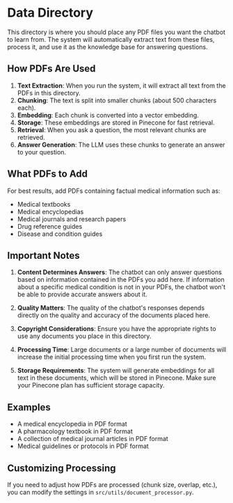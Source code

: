 # Data Directory

This directory is where you should place any PDF files you want the chatbot to learn from. The system will automatically extract text from these files, process it, and use it as the knowledge base for answering questions.

## How PDFs Are Used

1. **Text Extraction**: When you run the system, it will extract all text from the PDFs in this directory.
2. **Chunking**: The text is split into smaller chunks (about 500 characters each).
3. **Embedding**: Each chunk is converted into a vector embedding.
4. **Storage**: These embeddings are stored in Pinecone for fast retrieval.
5. **Retrieval**: When you ask a question, the most relevant chunks are retrieved.
6. **Answer Generation**: The LLM uses these chunks to generate an answer to your question.

## What PDFs to Add

For best results, add PDFs containing factual medical information such as:

- Medical textbooks
- Medical encyclopedias
- Medical journals and research papers
- Drug reference guides
- Disease and condition guides

## Important Notes

1. **Content Determines Answers**: The chatbot can only answer questions based on information contained in the PDFs you add here. If information about a specific medical condition is not in your PDFs, the chatbot won't be able to provide accurate answers about it.

2. **Quality Matters**: The quality of the chatbot's responses depends directly on the quality and accuracy of the documents placed here.

3. **Copyright Considerations**: Ensure you have the appropriate rights to use any documents you place in this directory.

4. **Processing Time**: Large documents or a large number of documents will increase the initial processing time when you first run the system.

5. **Storage Requirements**: The system will generate embeddings for all text in these documents, which will be stored in Pinecone. Make sure your Pinecone plan has sufficient storage capacity.

## Examples

- A medical encyclopedia in PDF format
- A pharmacology textbook in PDF format
- A collection of medical journal articles in PDF format
- Medical guidelines or protocols in PDF format

## Customizing Processing

If you need to adjust how PDFs are processed (chunk size, overlap, etc.), you can modify the settings in `src/utils/document_processor.py`. 